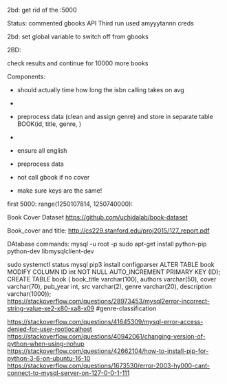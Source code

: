 2bd: get rid of the :5000





Status: commented gbooks API
Third run
used amyyytannn creds


2bd: set global variable to switch off from gbooks

2BD:



check results and continue for 10000 more books



Components:
- should actually time how long the isbn calling takes on avg
-

- preprocess data (clean and assign genre) and store in separate table BOOK(id, title, genre, )
-


- ensure all english
- preprocess data
- not call gbook if no cover
- make sure keys are the same!


first 5000: range(1250107814, 1250740000):

Book Cover Dataset
https://github.com/uchidalab/book-dataset

Book_cover and title:
http://cs229.stanford.edu/proj2015/127_report.pdf

DAtabase commands:
mysql -u root -p
sudo apt-get install python-pip python-dev libmysqlclient-dev

sudo systemctl status mysql
pip3 install configparser
ALTER TABLE book MODIFY COLUMN ID int NOT NULL AUTO_INCREMENT PRIMARY KEY (ID);
CREATE TABLE book ( book_title varchar(100), authors varchar(50), cover varchar(70), pub_year int, src varchar(2), genre varchar(20), description varchar(1000));
https://stackoverflow.com/questions/28973453/mysql2error-incorrect-string-value-xe2-x80-xa8-x09
#genre-classification

https://stackoverflow.com/questions/41645309/mysql-error-access-denied-for-user-rootlocalhost
https://stackoverflow.com/questions/40942061/changing-version-of-python-when-using-nohup
https://stackoverflow.com/questions/42662104/how-to-install-pip-for-python-3-6-on-ubuntu-16-10
https://stackoverflow.com/questions/1673530/error-2003-hy000-cant-connect-to-mysql-server-on-127-0-0-1-111